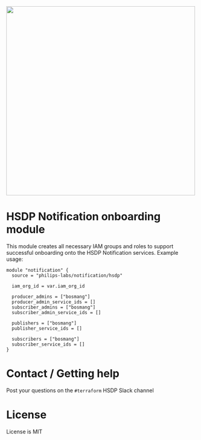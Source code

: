 <img src="https://cdn.rawgit.com/hashicorp/terraform-website/master/content/source/assets/images/logo-hashicorp.svg" width="500px">

# HSDP Notification onboarding module
This module creates all necessary IAM groups and roles to support successful onboarding onto the HSDP Notification services. Example usage:

```hcl
module "notification" {
  source = "philips-labs/notification/hsdp"

  iam_org_id = var.iam_org_id
  
  producer_admins = ["bosmang"]
  producer_admin_service_ids = []
  subscriber_admins = ["bosmang"]
  subscriber_admin_service_ids = []
  
  publishers = ["bosmang"]
  publisher_service_ids = []
 
  subscribers = ["bosmang"]
  subscriber_service_ids = []
}
```
<!--- BEGIN_TF_DOCS --->

<!--- END_TF_DOCS --->

# Contact / Getting help

Post your questions on the `#terraform` HSDP Slack channel

# License

License is MIT
